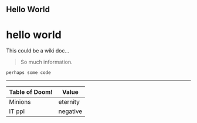 

## Hello World

# hello world


This could be a wiki doc...

> So much information.

```
perhaps some code
```

<hr>


| Table of Doom! | Value    |
|----------------| -----    |
| Minions        | eternity |
| IT ppl         | negative |
